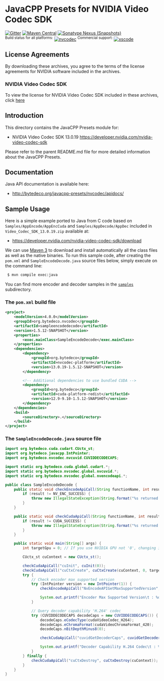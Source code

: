 JavaCPP Presets for NVIDIA Video Codec SDK
==========================================

[![Gitter](https://badges.gitter.im/bytedeco/javacpp.svg)](https://gitter.im/bytedeco/javacpp) [![Maven Central](https://maven-badges.herokuapp.com/maven-central/org.bytedeco/nvcodec/badge.svg)](https://maven-badges.herokuapp.com/maven-central/org.bytedeco/nvcodec) [![Sonatype Nexus (Snapshots)](https://img.shields.io/nexus/s/https/oss.sonatype.org/org.bytedeco/nvcodec.svg)](http://bytedeco.org/builds/)  
<sup>Build status for all platforms:</sup> [![nvcodec](https://github.com/bytedeco/javacpp-presets/workflows/nvcodec/badge.svg)](https://github.com/bytedeco/javacpp-presets/actions?query=workflow%3Anvcodec)  <sup>Commercial support:</sup> [![xscode](https://img.shields.io/badge/Available%20on-xs%3Acode-blue?style=?style=plastic&logo=appveyor&logo=data:image/png;base64,iVBORw0KGgoAAAANSUhEUgAAAEAAAABACAMAAACdt4HsAAAAGXRFWHRTb2Z0d2FyZQBBZG9iZSBJbWFnZVJlYWR5ccllPAAAAAZQTFRF////////VXz1bAAAAAJ0Uk5T/wDltzBKAAAAlUlEQVR42uzXSwqAMAwE0Mn9L+3Ggtgkk35QwcnSJo9S+yGwM9DCooCbgn4YrJ4CIPUcQF7/XSBbx2TEz4sAZ2q1RAECBAiYBlCtvwN+KiYAlG7UDGj59MViT9hOwEqAhYCtAsUZvL6I6W8c2wcbd+LIWSCHSTeSAAECngN4xxIDSK9f4B9t377Wd7H5Nt7/Xz8eAgwAvesLRjYYPuUAAAAASUVORK5CYII=)](https://xscode.com/bytedeco/javacpp-presets)


License Agreements
------------------
By downloading these archives, you agree to the terms of the license agreements for NVIDIA software included in the archives.

### NVIDIA Video Codec SDK
To view the license for NVIDIA Video Codec SDK included in these archives, click [here](https://docs.nvidia.com/video-technologies/video-codec-sdk/license/)


Introduction
------------
This directory contains the JavaCPP Presets module for:

 * NVIDIA Video Codec SDK 13.0.19  https://developer.nvidia.com/nvidia-video-codec-sdk

Please refer to the parent README.md file for more detailed information about the JavaCPP Presets.


Documentation
-------------
Java API documentation is available here:

 * http://bytedeco.org/javacpp-presets/nvcodec/apidocs/


Sample Usage
------------
Here is a simple example ported to Java from C code based on `Samples/AppEncode/AppEncCuda` and `Samples/AppDecode/AppDec` included in `Video_Codec_SDK_13.0.19.zip` available at:

 * https://developer.nvidia.com/nvidia-video-codec-sdk/download

We can use [Maven 3](http://maven.apache.org/) to download and install automatically all the class files as well as the native binaries. To run this sample code, after creating the `pom.xml` and `SampleEncodeDecode.java` source files below, simply execute on the command line:
```bash
 $ mvn compile exec:java
```
You can find more encoder and decoder samples in the [`samples`](samples) subdirectory.

### The `pom.xml` build file
```xml
<project>
    <modelVersion>4.0.0</modelVersion>
    <groupId>org.bytedeco.nvcodec</groupId>
    <artifactId>sampleencodedecode</artifactId>
    <version>1.5.12-SNAPSHOT</version>
    <properties>
        <exec.mainClass>SampleEncodeDecode</exec.mainClass>
    </properties>
    <dependencies>
        <dependency>
            <groupId>org.bytedeco</groupId>
            <artifactId>nvcodec-platform</artifactId>
            <version>13.0.19-1.5.12-SNAPSHOT</version>
        </dependency>

        <!-- Additional dependencies to use bundled CUDA -->
        <dependency>
            <groupId>org.bytedeco</groupId>
            <artifactId>cuda-platform-redist</artifactId>
            <version>12.9-9.10-1.5.12-SNAPSHOT</version>
        </dependency>
    </dependencies>
    <build>
        <sourceDirectory>.</sourceDirectory>
    </build>
</project>
```

### The `SampleEncodeDecode.java` source file
```java
import org.bytedeco.cuda.cudart.CUctx_st;
import org.bytedeco.javacpp.IntPointer;
import org.bytedeco.nvcodec.nvcuvid.CUVIDDECODECAPS;

import static org.bytedeco.cuda.global.cudart.*;
import static org.bytedeco.nvcodec.global.nvcuvid.*;
import static org.bytedeco.nvcodec.global.nvencodeapi.*;

public class SampleEncodeDecode {
    public static void checkEncodeApiCall(String functionName, int result) {
        if (result != NV_ENC_SUCCESS) {
            throw new IllegalStateException(String.format("%s returned '%d'", functionName, result));
        }
    }

    public static void checkCudaApiCall(String functionName, int result) {
        if (result != CUDA_SUCCESS) {
            throw new IllegalStateException(String.format("%s returned '%d'", functionName, result));
        }
    }

    public static void main(String[] args) {
        int targetGpu = 0; // If you use NVIDIA GPU not '0', changing it.

        CUctx_st cuContext = new CUctx_st();

        checkCudaApiCall("cuInit", cuInit(0));
        checkCudaApiCall("cuCtxCreate", cuCtxCreate(cuContext, 0, targetGpu));
        try {
            // Check encoder max supported version
            try (IntPointer version = new IntPointer(1)) {
                checkEncodeApiCall("NvEncodeAPIGetMaxSupportedVersion", NvEncodeAPIGetMaxSupportedVersion(version));

                System.out.printf("Encoder Max Supported Version\t : %d \r\n", version.get());
            }

            // Query decoder capability 'H.264' codec
            try (CUVIDDECODECAPS decodeCaps = new CUVIDDECODECAPS()) {
                decodeCaps.eCodecType(cudaVideoCodec_H264);
                decodeCaps.eChromaFormat(cudaVideoChromaFormat_420);
                decodeCaps.nBitDepthMinus8(0);

                checkCudaApiCall("cuvidGetDecoderCaps", cuvidGetDecoderCaps(decodeCaps));

                System.out.printf("Decoder Capability H.264 Codec\t : %s \r\n", (decodeCaps.bIsSupported() != 0));
            }
        } finally {
            checkCudaApiCall("cuCtxDestroy", cuCtxDestroy(cuContext));
        }
    }
}
```
